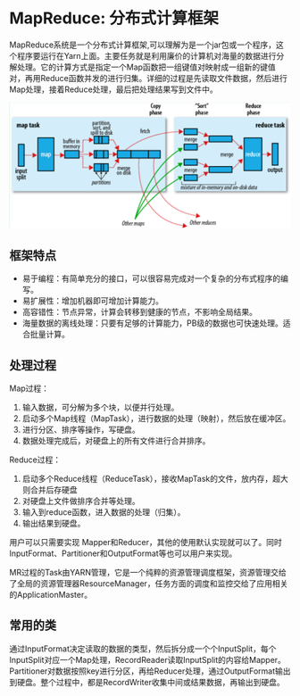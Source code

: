 # MapReduce: 分布式计算框架

MapReduce系统是一个分布式计算框架,可以理解为是一个jar包或一个程序，这个程序要运行在Yarn上面。主要任务就是利用廉价的计算机对海量的数据进行分解处理。它的计算方式是指定一个Map函数把一组键值对映射成一组新的键值对，再用Reduce函数并发的进行归集。详细的过程是先读取文件数据，然后进行Map处理，接着Reduce处理，最后把处理结果写到文件中。

![mapreduce_process](img/hadoop_mapreduce_process.png)

## 框架特点

- 易于编程：有简单充分的接口，可以很容易完成对一个复杂的分布式程序的编写。
- 易扩展性：增加机器即可增加计算能力。
- 高容错性：节点异常，计算会转移到健康的节点，不影响全局结果。
- 海量数据的离线处理：只要有足够的计算能力，PB级的数据也可快速处理。适合批量计算。

## 处理过程

Map过程：

1. 输入数据，可分解为多个块，以便并行处理。
2. 启动多个Map线程（MapTask），进行数据的处理（映射），然后放在缓冲区。
3. 进行分区、排序等操作，写硬盘。
4. 数据处理完成后，对硬盘上的所有文件进行合并排序。

Reduce过程：

1. 启动多个Reduce线程（ReduceTask），接收MapTask的文件，放内存，超大则合并后存硬盘
2. 对硬盘上文件做排序合并等处理。
3. 输入到reduce函数，进入数据的处理（归集）。
4. 输出结果到硬盘。

用户可以只需要实现 Mapper和Reducer，其他的使用默认实现就可以了。同时InputFormat、Partitioner和OutputFormat等也可以用户来实现。

MR过程的Task由YARN管理，它是一个纯粹的资源管理调度框架，资源管理交给了全局的资源管理器ResourceManager，任务方面的调度和监控交给了应用相关的ApplicationMaster。

## 常用的类

通过InputFormat决定读取的数据的类型，然后拆分成一个个InputSplit，每个InputSplit对应一个Map处理，RecordReader读取InputSplit的内容给Mapper。Partitioner对数据按照key进行分区，再给Reducer处理，通过OutputFormat输出到硬盘。整个过程中，都是RecordWriter收集中间或结果数据，再输出到硬盘。

